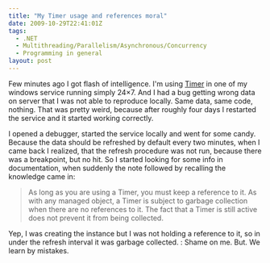```yaml
---
title: "My Timer usage and references moral"
date: 2009-10-29T22:41:01Z
tags:
  - .NET
  - Multithreading/Parallelism/Asynchronous/Concurrency
  - Programming in general
layout: post
---
```

Few minutes ago I got flash of intelligence. I'm using [Timer][1] in one of my windows service running simply 24×7. And I had a bug getting wrong data on server that I was not able to reproduce locally. Same data, same code, nothing. That was pretty weird, because after roughly four days I restarted the service and it started working correctly.

I opened a debugger, started the service locally and went for some candy. Because the data should be refreshed by default every two minutes, when I came back I realized, that the refresh procedure was not run, because there was a breakpoint, but no hit. So I started looking for some info in documentation, when suddenly the note followed by recalling the knowledge came in:

> As long as you are using a Timer, you must keep a reference to it. As with any managed object, a Timer is subject to garbage collection when there are no references to it. The fact that a Timer is still active does not prevent it from being collected.

Yep, I was creating the instance but I was not holding a reference to it, so in under the refresh interval it was garbage collected. : Shame on me. But. We learn by mistakes.

[1]: http://msdn.microsoft.com/en-us/library/system.threading.timer.aspx